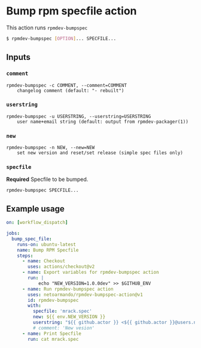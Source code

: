 # Bump rpm specfile action

This action runs `rpmdev-bumpspec`

```bash
$ rpmdev-bumpspec [OPTION]... SPECFILE...
```

## Inputs

### `comment`

```
rpmdev-bumpspec -c COMMENT, --comment=COMMENT
    changelog comment (default: "- rebuilt")
```

### `userstring`

```
rpmdev-bumpspec -u USERSTRING, --userstring=USERSTRING
    user name+email string (default: output from rpmdev-packager(1))
```

### `new`

```
rpmdev-bumpspec -n NEW, --new=NEW
    set new version and reset/set release (simple spec files only)
```

### `specfile`

**Required** Specfile to be bumped.

```
rpmdev-bumpspec SPECFILE...
```

## Example usage

```yaml
on: [workflow_dispatch]

jobs:
  bump_spec_file:
    runs-on: ubuntu-latest
    name: Bump RPM Specfile
    steps:
      - name: Checkout
        uses: actions/checkout@v2
      - name: Export variables for rpmdev-bumpspec action
        run: |
            echo "NEW_VERSION=1.0.0dev" >> $GITHUB_ENV
      - name: Run rpmdev-bumpspec action
        uses: netoarmando/rpmdev-bumpspec-action@v1
        id: rpmdev-bumpspec
        with:
          specfile: 'mrack.spec'
          new: ${{ env.NEW_VERSION }}
          userstring: "${{ github.actor }} <${{ github.actor }}@users.noreply.github.com>"
          # comment: 'New vesion'
      - name: Print Specfile
        run: cat mrack.spec
```
